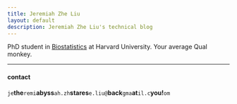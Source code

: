 ```yaml
---
title: Jeremiah Zhe Liu
layout: default
description: Jeremiah Zhe Liu's technical blog
---
```


PhD student in [Biostatistics](http://www.hsph.harvard.edu/biostatistics) at Harvard University. Your average Qual monkey.

<!--[curriculum vitae ![CV as pdf](icons16/pdf-icon.png)]({{ BASE_PATH }}/assets/broman.pdf)

[orcid](http://orcid.org): [0000-0002-4914-6671](http://orcid.org/0000-0002-4914-6671)-->

---

<div class="container">
<h4><a name="contact"></a>contact</h4>
    <div id="hide_email">
            <code>je</code><b>the</b><code>remi</code><b>abyss</b><code>ah.zh</code><b>stares</b><code>e.liu@</code><b>back</b><code>gma</code><b>at</b><code>il.c</code><b>you!</b><code>om</code>
            <br/>
	</div>
</div>

